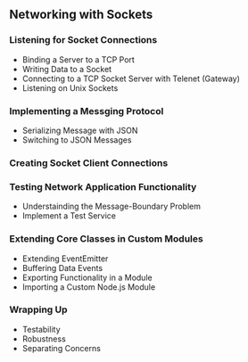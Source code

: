 ## Networking with Sockets
### Listening for Socket Connections
  - Binding a Server to a TCP Port
  - Writing Data to a Socket
  - Connecting to a TCP Socket Server with Telenet (Gateway)
  - Listening on Unix Sockets
### Implementing a Messging Protocol
  - Serializing Message with JSON
  - Switching to JSON Messages
### Creating Socket Client Connections
### Testing Network Application Functionality
  - Understainding the Message-Boundary Problem
  - Implement a Test Service
### Extending Core Classes in Custom Modules
  - Extending EventEmitter
  - Buffering Data Events
  - Exporting Functionality in a Module
  - Importing a Custom Node.js Module
### Wrapping Up
  - Testability
  - Robustness
  - Separating Concerns
 